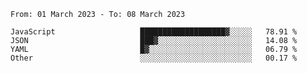 <!--START_SECTION:waka-->

```text
From: 01 March 2023 - To: 08 March 2023

JavaScript                   ███████████████████▓░░░░░   78.91 %
JSON                         ███▓░░░░░░░░░░░░░░░░░░░░░   14.08 %
YAML                         █▓░░░░░░░░░░░░░░░░░░░░░░░   06.79 %
Other                        ░░░░░░░░░░░░░░░░░░░░░░░░░   00.17 %
```

<!--END_SECTION:waka-->
